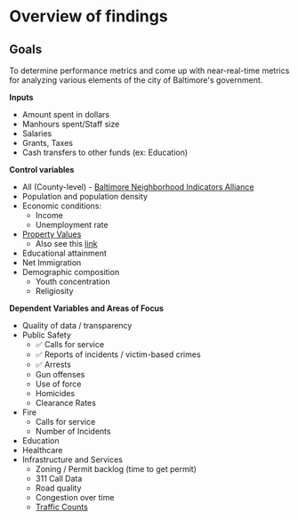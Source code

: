 # Overview of findings


## Goals

To determine performance metrics and come up with near-real-time metrics for analyzing various elements of the city of Baltimore's government.  


**Inputs**

- Amount spent in dollars
- Manhours spent/Staff size
- Salaries
- Grants, Taxes
- Cash transfers to other funds (ex: Education)

**Control variables**

- All (County-level) - [Baltimore Neighborhood Indicators Alliance](https://data-bniajfi.opendata.arcgis.com)
- Population and population density
- Economic conditions:
    - Income
    - Unemployment rate
- [Property Values](https://data.imap.maryland.gov/datasets/042c633a05df48fa8561f245fccdd750_0)
    - Also see this [link](https://geodata.md.gov/imap/rest/services/PlanningCadastre/MD_PropertyData/MapServer)
- Educational attainment
- Net Immigration
- Demographic composition
    - Youth concentration
    - Religiosity

**Dependent Variables and Areas of Focus**

- Quality of data / transparency
- Public Safety
    - ✅ Calls for service
    - ✅ Reports of incidents / victim-based crimes
    - ✅ Arrests
    - Gun offenses
    - Use of force
    - Homicides
    - Clearance Rates
- Fire
    - Calls for service
    - Number of Incidents
- Education
- Healthcare
- Infrastructure and Services
    - Zoning / Permit backlog (time to get permit)
    - 311 Call Data
    - Road quality
    - Congestion over time
    - [Traffic Counts](https://data.imap.maryland.gov/datasets/maryland-annual-average-daily-traffic-annual-average-daily-traffic-sha-statewide-aadt-points)